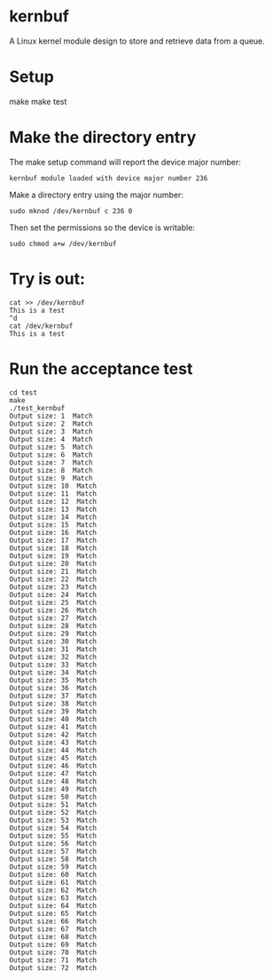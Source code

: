 # kernbuf
A Linux kernel module design to store and retrieve data from a queue.

# Setup
make
make test

# Make the directory entry
The make setup command will report the device major number:

```kernbuf module loaded with device major number 236```

Make a directory entry using the major number:
```
sudo mknod /dev/kernbuf c 236 0
```

Then set the permissions so the device is writable:
```
sudo chmod a+w /dev/kernbuf
```

# Try is out:
```
cat >> /dev/kernbuf
This is a test
^d
cat /dev/kernbuf
This is a test
```

# Run the acceptance test
```
cd test
make
./test_kernbuf 
Output size: 1  Match
Output size: 2  Match
Output size: 3  Match
Output size: 4  Match
Output size: 5  Match
Output size: 6  Match
Output size: 7  Match
Output size: 8  Match
Output size: 9  Match
Output size: 10  Match
Output size: 11  Match
Output size: 12  Match
Output size: 13  Match
Output size: 14  Match
Output size: 15  Match
Output size: 16  Match
Output size: 17  Match
Output size: 18  Match
Output size: 19  Match
Output size: 20  Match
Output size: 21  Match
Output size: 22  Match
Output size: 23  Match
Output size: 24  Match
Output size: 25  Match
Output size: 26  Match
Output size: 27  Match
Output size: 28  Match
Output size: 29  Match
Output size: 30  Match
Output size: 31  Match
Output size: 32  Match
Output size: 33  Match
Output size: 34  Match
Output size: 35  Match
Output size: 36  Match
Output size: 37  Match
Output size: 38  Match
Output size: 39  Match
Output size: 40  Match
Output size: 41  Match
Output size: 42  Match
Output size: 43  Match
Output size: 44  Match
Output size: 45  Match
Output size: 46  Match
Output size: 47  Match
Output size: 48  Match
Output size: 49  Match
Output size: 50  Match
Output size: 51  Match
Output size: 52  Match
Output size: 53  Match
Output size: 54  Match
Output size: 55  Match
Output size: 56  Match
Output size: 57  Match
Output size: 58  Match
Output size: 59  Match
Output size: 60  Match
Output size: 61  Match
Output size: 62  Match
Output size: 63  Match
Output size: 64  Match
Output size: 65  Match
Output size: 66  Match
Output size: 67  Match
Output size: 68  Match
Output size: 69  Match
Output size: 70  Match
Output size: 71  Match
Output size: 72  Match
```

